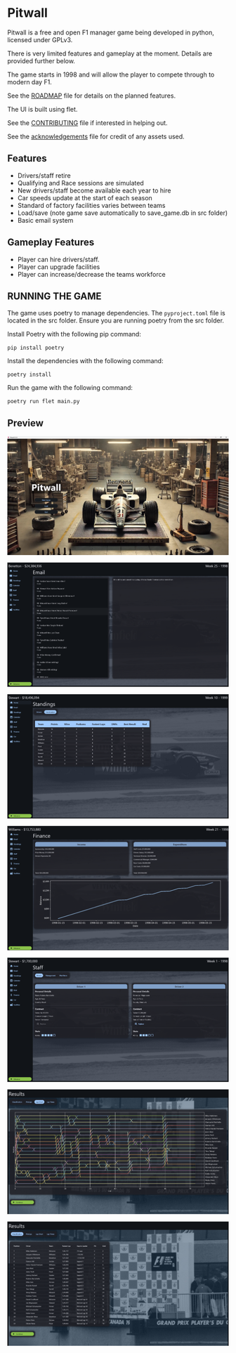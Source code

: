 # Pitwall

Pitwall is a free and open F1 manager game being developed in python, licensed under GPLv3.

There is very limited features and gameplay at the moment. Details are provided further below.

The game starts in 1998 and will allow the player to compete through to modern day F1.

See the [ROADMAP](Roadmap.md) file for details on the planned features.

The UI is built using flet.

See the [CONTRIBUTING](Contributing.md) file if interested in helping out.

See the [acknowledgements](acknowledgements.md) file for credit of any assets used.

## Features

- Drivers/staff retire
- Qualifying and Race sessions are simulated
- New drivers/staff become available each year to hire
- Car speeds update at the start of each season
- Standard of factory facilities varies between teams
- Load/save (note game save automatically to save_game.db in src folder)
- Basic email system

## Gameplay Features

- Player can hire drivers/staff.
- Player can upgrade facilities
- Player can increase/decrease the teams workforce


## RUNNING THE GAME

The game uses poetry to manage dependencies. The `pyproject.toml` file is located in the src folder. Ensure you are running poetry from the src folder.

Install Poetry with the following pip command:

```
pip install poetry
```

Install the dependencies with the following command:

```
poetry install
```

Run the game with the following command:

```
poetry run flet main.py
```
 
## Preview

![p0](preview/title_screen.png)

![p1](preview/preview1.png)

![p2](preview/preview2.png)

![p3](preview/preview3.png)

![p4](preview/preview4.png)

![p5](preview/preview5.png)

![p6](preview/preview6.png)